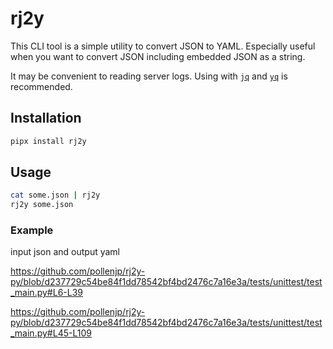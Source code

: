 # rj2y

This CLI tool is a simple utility to convert JSON to YAML. Especially useful when you want to convert JSON including embedded JSON as a string.

It may be convenient to reading server logs. Using with [`jq`](https://github.com/jqlang/jq) and [`yq`](https://github.com/mikefarah/yq) is recommended.

## Installation

```bash
pipx install rj2y
```

## Usage

```bash
cat some.json | rj2y
rj2y some.json
```

### Example

input json and output yaml

<https://github.com/pollenjp/rj2y-py/blob/d237729c54be84f1dd78542bf4bd2476c7a16e3a/tests/unittest/test_main.py#L6-L39>

<https://github.com/pollenjp/rj2y-py/blob/d237729c54be84f1dd78542bf4bd2476c7a16e3a/tests/unittest/test_main.py#L45-L109>

